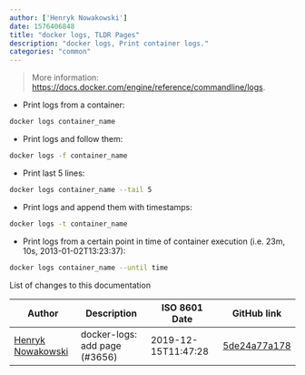 ```yaml
---
author: ['Henryk Nowakowski']
date: 1576406848
title: "docker logs, TLDR Pages"
description: "docker logs, Print container logs."
categories: "common"
---
```

> More information: <https://docs.docker.com/engine/reference/commandline/logs>.

- Print logs from a container:

```bash
docker logs container_name
```

- Print logs and follow them:

```bash
docker logs -f container_name
```

- Print last 5 lines:

```bash
docker logs container_name --tail 5
```

- Print logs and append them with timestamps:

```bash
docker logs -t container_name
```

- Print logs from a certain point in time of container execution (i.e. 23m, 10s, 2013-01-02T13:23:37):

```bash
docker logs container_name --until time
```
List of changes to this documentation


Author | Description | ISO 8601 Date | GitHub link
------|-----|-----|-----
[Henryk Nowakowski](mailto:hjnowakowski@gmail.com) | docker-logs: add page (#3656) | 2019-12-15T11:47:28 | [5de24a77a178](https://github.com/tldr-pages/tldr/commit/5de24a77a178e559fe1d6dafe76e420f7816e176)

